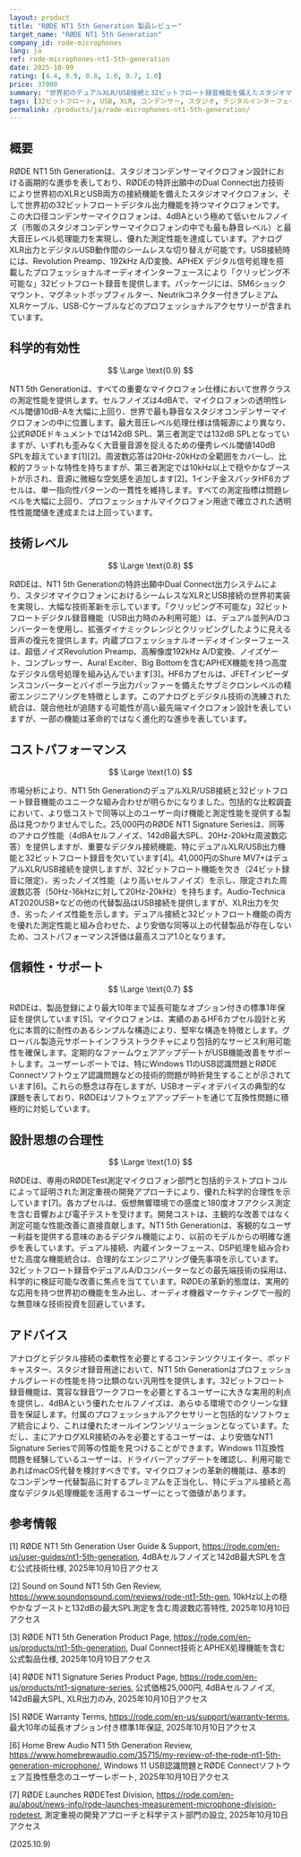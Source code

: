 ```yaml
---
layout: product
title: "RØDE NT1 5th Generation 製品レビュー"
target_name: "RØDE NT1 5th Generation"
company_id: rode-microphones
lang: ja
ref: rode-microphones-nt1-5th-generation
date: 2025-10-09
rating: [4.4, 0.9, 0.8, 1.0, 0.7, 1.0]
price: 37000
summary: "世界初のデュアルXLR/USB接続と32ビットフロート録音機能を備えたスタジオマイクロフォン、4dBAの驚異的な低ノイズ性能を実現"
tags: [32ビットフロート, USB, XLR, コンデンサー, スタジオ, デジタルインターフェース, マイクロホン]
permalink: /products/ja/rode-microphones-nt1-5th-generation/
---
```

## 概要

RØDE NT1 5th Generationは、スタジオコンデンサーマイクロフォン設計における画期的な進歩を表しており、RØDEの特許出願中のDual Connect出力技術により世界初のXLRとUSB両方の接続機能を備えたスタジオマイクロフォン、そして世界初の32ビットフロートデジタル出力機能を持つマイクロフォンです。この大口径コンデンサーマイクロフォンは、4dBAという極めて低いセルフノイズ（市販のスタジオコンデンサーマイクロフォンの中でも最も静音レベル）と最大音圧レベル処理能力を実現し、優れた測定性能を達成しています。アナログXLR出力とデジタルUSB動作間のシームレスな切り替えが可能です。USB接続時には、Revolution Preamp、192kHz A/D変換、APHEX デジタル信号処理を搭載したプロフェッショナルオーディオインターフェースにより「クリッピング不可能な」32ビットフロート録音を提供します。パッケージには、SM6ショックマウント、マグネットポップフィルター、Neutrikコネクター付きプレミアムXLRケーブル、USB-Cケーブルなどのプロフェッショナルアクセサリーが含まれています。

## 科学的有効性

$$ \Large \text{0.9} $$

NT1 5th Generationは、すべての重要なマイクロフォン仕様において世界クラスの測定性能を提供します。セルフノイズは4dBAで、マイクロフォンの透明性レベル閾値10dB-Aを大幅に上回り、世界で最も静音なスタジオコンデンサーマイクロフォンの中に位置します。最大音圧レベル処理仕様は情報源により異なり、公式RØDEドキュメントでは142dB SPL、第三者測定では132dB SPLとなっていますが、いずれも歪みなく大音量音源を捉えるための優秀レベル閾値140dB SPLを超えています[1][2]。周波数応答は20Hz-20kHzの全範囲をカバーし、比較的フラットな特性を持ちますが、第三者測定では10kHz以上で穏やかなブーストが示され、音源に微細な空気感を追加します[2]。1インチ金スパッタHF6カプセルは、単一指向性パターンの一貫性を維持します。すべての測定指標は問題レベルを大幅に上回り、プロフェッショナルマイクロフォン用途で確立された透明性性能閾値を達成または上回っています。

## 技術レベル

$$ \Large \text{0.8} $$

RØDEは、NT1 5th Generationの特許出願中Dual Connect出力システムにより、スタジオマイクロフォンにおけるシームレスなXLRとUSB接続の世界初実装を実現し、大幅な技術革新を示しています。「クリッピング不可能な」32ビットフロートデジタル録音機能（USB出力時のみ利用可能）は、デュアル並列A/Dコンバーターを使用し、拡張ダイナミックレンジとクリッピングしたように見える音声の復元を提供します。内蔵プロフェッショナルオーディオインターフェースは、超低ノイズRevolution Preamp、高解像度192kHz A/D変換、ノイズゲート、コンプレッサー、Aural Exciter、Big Bottomを含むAPHEX機能を持つ高度なデジタル信号処理を組み込んでいます[3]。HF6カプセルは、JFETインピーダンスコンバーターとバイポーラ出力バッファーを備えたサブミクロンレベルの精密エンジニアリングを特徴とします。このアナログとデジタル技術の洗練された統合は、競合他社が追随する可能性が高い最先端マイクロフォン設計を表していますが、一部の機能は革命的ではなく進化的な進歩を表しています。

## コストパフォーマンス

$$ \Large \text{1.0} $$

市場分析により、NT1 5th GenerationのデュアルXLR/USB接続と32ビットフロート録音機能のユニークな組み合わせが明らかになりました。包括的な比較調査において、より低コストで同等以上のユーザー向け機能と測定性能を提供する製品は見つかりませんでした。25,000円のRØDE NT1 Signature Seriesは、同等のアナログ性能（4dBAセルフノイズ、142dB最大SPL、20Hz-20kHz周波数応答）を提供しますが、重要なデジタル接続機能、特にデュアルXLR/USB出力機能と32ビットフロート録音を欠いています[4]。41,000円のShure MV7+はデュアルXLR/USB接続を提供しますが、32ビットフロート機能を欠き（24ビット録音に限定）、劣ったノイズ性能（より高いセルフノイズ）を示し、限定された周波数応答（50Hz-16kHzに対して20Hz-20kHz）を持ちます。Audio-Technica AT2020USB+などの他の代替製品はUSB接続を提供しますが、XLR出力を欠き、劣ったノイズ性能を示します。デュアル接続と32ビットフロート機能の両方を優れた測定性能と組み合わせた、より安価な同等以上の代替製品が存在しないため、コストパフォーマンス評価は最高スコア1.0となります。

## 信頼性・サポート

$$ \Large \text{0.7} $$

RØDEは、製品登録により最大10年まで延長可能なオプション付きの標準1年保証を提供しています[5]。マイクロフォンは、実績のあるHF6カプセル設計と劣化に本質的に耐性のあるシンプルな構造により、堅牢な構造を特徴とします。グローバル製造元サポートインフラストラクチャにより包括的なサービス利用可能性を確保します。定期的なファームウェアアップデートがUSB機能改善をサポートします。ユーザーレポートでは、特にWindows 11のUSB認識問題とRØDE Connectソフトウェア認識問題などの技術的問題が時折発生することが示されています[6]。これらの懸念は存在しますが、USBオーディオデバイスの典型的な課題を表しており、RØDEはソフトウェアアップデートを通じて互換性問題に積極的に対処しています。

## 設計思想の合理性

$$ \Large \text{1.0} $$

RØDEは、専用のRØDETest測定マイクロフォン部門と包括的テストプロトコルによって証明された測定重視の開発アプローチにより、優れた科学的合理性を示しています[7]。各カプセルは、仮想無響環境での感度と180度オフアクシス測定を含む音響および電子テストを受けます。開発コストは、主観的な改善ではなく測定可能な性能改善に直接貢献します。NT1 5th Generationは、客観的なユーザー利益を提供する意味のあるデジタル機能により、以前のモデルからの明確な進歩を表しています。デュアル接続、内蔵インターフェース、DSP処理を組み合わせた高度な機能統合は、合理的なエンジニアリング優先事項を示しています。32ビットフロート録音やデュアルA/Dコンバーターなどの最先端技術の採用は、科学的に検証可能な改善に焦点を当てています。RØDEの革新的態度は、実用的な応用を持つ世界初の機能を生み出し、オーディオ機器マーケティングで一般的な無意味な技術投資を回避しています。

## アドバイス

アナログとデジタル接続の柔軟性を必要とするコンテンツクリエイター、ポッドキャスター、スタジオ録音用途において、NT1 5th Generationはプロフェッショナルグレードの性能を持つ比類のない汎用性を提供します。32ビットフロート録音機能は、寛容な録音ワークフローを必要とするユーザーに大きな実用的利点を提供し、4dBAという優れたセルフノイズは、あらゆる環境でのクリーンな録音を保証します。付属のプロフェッショナルアクセサリーと包括的なソフトウェア統合により、これは優れたオールインワンソリューションとなっています。ただし、主にアナログXLR接続のみを必要とするユーザーは、より安価なNT1 Signature Seriesで同等の性能を見つけることができます。Windows 11互換性問題を経験しているユーザーは、ドライバーアップデートを確認し、利用可能であればmacOS代替を検討すべきです。マイクロフォンの革新的機能は、基本的なコンデンサー代替製品に対するプレミアムを正当化し、特にデュアル接続と高度なデジタル処理機能を活用するユーザーにとって価値があります。

## 参考情報

[1] RØDE NT1 5th Generation User Guide & Support, https://rode.com/en-us/user-guides/nt1-5th-generation, 4dBAセルフノイズと142dB最大SPLを含む公式技術仕様, 2025年10月10日アクセス

[2] Sound on Sound NT1 5th Gen Review, https://www.soundonsound.com/reviews/rode-nt1-5th-gen, 10kHz以上の穏やかなブーストと132dBの最大SPL測定を含む周波数応答特性, 2025年10月10日アクセス

[3] RØDE NT1 5th Generation Product Page, https://rode.com/en-us/products/nt1-5th-generation, Dual Connect技術とAPHEX処理機能を含む公式製品仕様, 2025年10月10日アクセス

[4] RØDE NT1 Signature Series Product Page, https://rode.com/en-us/products/nt1-signature-series, 公式価格25,000円, 4dBAセルフノイズ, 142dB最大SPL, XLR出力のみ, 2025年10月10日アクセス

[5] RØDE Warranty Terms, https://rode.com/en-us/support/warranty-terms, 最大10年の延長オプション付き標準1年保証, 2025年10月10日アクセス

[6] Home Brew Audio NT1 5th Generation Review, https://www.homebrewaudio.com/35715/my-review-of-the-rode-nt1-5th-generation-microphone/, Windows 11 USB認識問題とRØDE Connectソフトウェア互換性懸念のユーザーレポート, 2025年10月10日アクセス

[7] RØDE Launches RØDETest Division, https://rode.com/en-au/about/news-info/rode-launches-measurement-microphone-division-rodetest, 測定重視の開発アプローチと科学テスト部門の設立, 2025年10月10日アクセス

(2025.10.9)